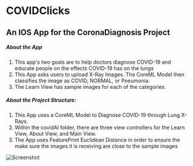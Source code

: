 # COVIDClicks
## An IOS App for the CoronaDiagnosis Project
##### About the App
1. This app's two goals are to help doctors diagnose COVID-19 and educate people on the effects COVID-19 has on the lungs
2. This App asks users to upload X-Ray Images. The CoreML Model then classifies the image as COVID, NORMAL, or Pneumonia.
3. The Learn View has sample images for each of the categories.

##### About the Project Structure:
1. This App uses a CoreML Model to Diagnose COVID-19 through Lung X-Rays.
2. Within the covidAI folder, there are three view controllers for the Learn View, About View, and Main View.
3. The App uses FeaturePrint Euclidean Distance in order to ensure the make sure the images it is receiving are close to the sample images

![Screenshot](screenshot.jpg)


